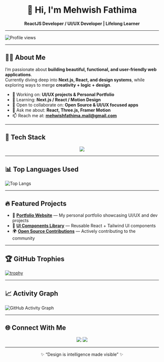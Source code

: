 <!-- Banner -->
<h1 align="center">👋 Hi, I'm Mehwish Fathima</h1>
<p align="center">
  <b>ReactJS Developer / UI/UX Developer
| Lifelong Learner</b>
</p>

---

![Profile views](https://img.shields.io/badge/Profile%20views-11,280-brightgreen)

---

## 👩‍💻 About Me  

I’m passionate about **building beautiful, functional, and user-friendly web applications**.  
Currently diving deep into **Next.js, React, and design systems**, while exploring ways to merge **creativity + logic + design**.  

- 🔭 Working on: **UI/UX projects & Personal Portfolio**  
- 🌱 Learning: **Next.js / React / Motion Design**  
- 👯 Open to collaborate on: **Open Source & UI/UX focused apps**  
- 💬 Ask me about: **React, Three.js, Framer Motion**  
- 📫 Reach me at: **mehwishfathima.mail@gmail.com**

---

## 🚀 Tech Stack  

<p align="center">
  <img src="https://skillicons.dev/icons?i=html,css,js,ts,react,nextjs,nodejs,mongodb,git,figma" />
</p>

---

## 📊 Top Languages Used
![Top Langs](https://github-readme-stats.vercel.app/api/top-langs/?username=mehwish-11&layout=compact&theme=tokyonight)

---

## 🔥 Featured Projects  

- 🚀 [**Portfolio Website**](#) — My personal portfolio showcasing UI/UX and dev projects  
- 🎨 [**UI Components Library**](#) — Reusable React + Tailwind UI components  
- 🌍 [**Open Source Contributions**](#) — Actively contributing to the community  

---

## 🏆 GitHub Trophies
[![trophy](https://github-profile-trophy.vercel.app/?username=mehwish-11&theme=tokyonight&row=1&column=6)](https://github.com/ryo-ma/github-profile-trophy)

---

## 📈 Activity Graph
![GitHub Activity Graph](https://github-readme-activity-graph.vercel.app/graph?username=mehwish-11&theme=tokyo-night)

---

## 🌐 Connect With Me  

<p align="center">
  <a href="https://linkedin.com/in/mehwishfathima11" target="_blank"><img src="https://skillicons.dev/icons?i=linkedin" /></a>
  <a href="mailto:mehwishfathima.mail@gmail.com"><img src="https://skillicons.dev/icons?i=gmail" /></a>
</p>

---

<p align="center">✨ “Design is intelligence made visible” ✨</p>